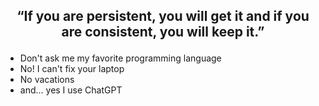 ## <p align="center" > “If you are persistent, you will get it and if you are consistent, you will keep it.” </p>

- Don't ask me my favorite programming language
- No! I can't fix your laptop
- No vacations
- and... yes I use ChatGPT
